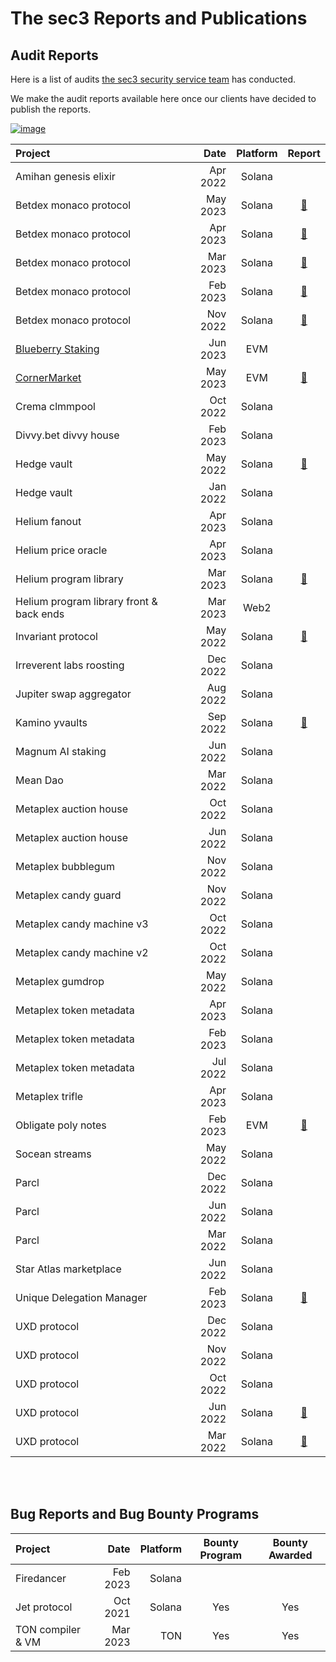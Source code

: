 # The sec3 Reports and Publications


## Audit Reports



Here is a list of audits [the sec3 security service team](https://www.sec3.dev/) has conducted. 

We make the audit reports available here once our clients have decided to publish the reports.



[![image](https://user-images.githubusercontent.com/95889709/226533563-aa2d97be-bd83-4ede-8925-ead4aefbdf83.png)](https://www.sec3.dev/)



| Project                                  | Date     | Platform |                        Report                         |
| :--------------------------------------- | -------: | :------: | :---------------------------------------------------: |
| Amihan genesis elixir                    | Apr 2022 |  Solana  |                                                       |
| Betdex monaco protocol                   | May 2023 |  Solana  |         [📝](reports/sec3_monaco_0.9.0.pdf)           |
| Betdex monaco protocol                   | Apr 2023 |  Solana  |         [📝](reports/sec3_monaco_0.8.0.pdf)           |
| Betdex monaco protocol                   | Mar 2023 |  Solana  |         [📝](reports/sec3_monaco_0.7.0.pdf)           |
| Betdex monaco protocol                   | Feb 2023 |  Solana  |         [📝](reports/sec3_monaco_0.6.0.pdf)           |
| Betdex monaco protocol                   | Nov 2022 |  Solana  |         [📝](reports/sec3_monaco_0.5.0.pdf)           |
| [Blueberry Staking](https://www.blueberry.garden/)             | Jun 2023 |  EVM     |                                                       |
| [CornerMarket](https://docs.cornermarket.co/resources/audits)  | May 2023 |  EVM     |     [📝](reports/sec3_cornerMarket_v15.pdf)           |
| Crema clmmpool                           | Oct 2022 |  Solana  |                                                       |
| Divvy.bet divvy house                    | Feb 2023 |  Solana  |                                                       |
| Hedge vault                              | May 2022 |  Solana  |         [📝](reports/sec3_hedge_report.pdf)           |
| Hedge vault                              | Jan 2022 |  Solana  |                                                       |
| Helium fanout                            | Apr 2023 |  Solana  |                                                       |
| Helium price oracle                      | Apr 2023 |  Solana  |                                                       |
| Helium program library                   | Mar 2023 |  Solana  | [📝](reports/sec3_helium_program_library_report.pdf)  |
| Helium program library front & back ends | Mar 2023 |  Web2    |                                                       |
| Invariant protocol                       | May 2022 |  Solana  |       [📝](reports/sec3_invariant_report.pdf)         |
| Irreverent labs roosting                 | Dec 2022 |  Solana  |                                                       |
| Jupiter swap aggregator                  | Aug 2022 |  Solana  |                                                       |
| Kamino yvaults                           | Sep 2022 |  Solana  |         [📝](reports/sec3_kamino_report.pdf)          |
| Magnum AI staking                        | Jun 2022 |  Solana  |                                                       |
| Mean Dao                                 | Mar 2022 |  Solana  |                                                       |
| Metaplex auction house                   | Oct 2022 |  Solana  |                                                       |
| Metaplex auction house                   | Jun 2022 |  Solana  |                                                       |
| Metaplex bubblegum                       | Nov 2022 |  Solana  |                                                       |
| Metaplex candy guard                     | Nov 2022 |  Solana  |                                                       |
| Metaplex candy machine v3                | Oct 2022 |  Solana  |                                                       |
| Metaplex candy machine v2                | Oct 2022 |  Solana  |                                                       |
| Metaplex gumdrop                         | May 2022 |  Solana  |                                                       |
| Metaplex token metadata                  | Apr 2023 |  Solana  |                                                       |
| Metaplex token metadata                  | Feb 2023 |  Solana  |                                                       |
| Metaplex token metadata                  | Jul 2022 |  Solana  |                                                       |
| Metaplex trifle                          | Apr 2023 |  Solana  |                                                       |
| Obligate poly notes                      | Feb 2023 |  EVM     |       [📝](reports/sec3_poly-notes_report.pdf)        |
| Socean streams                           | May 2022 |  Solana  |                                                       |
| Parcl                                    | Dec 2022 |  Solana  |                                                       |
| Parcl                                    | Jun 2022 |  Solana  |                                                       |
| Parcl                                    | Mar 2022 |  Solana  |                                                       |
| Star Atlas marketplace                   | Jun 2022 |  Solana  |                                                       |
| Unique Delegation Manager                | Feb 2023 |  Solana  |          [📝](reports/sec3_udm_report.pdf)            |
| UXD protocol                             | Dec 2022 |  Solana  |                                                       |
| UXD protocol                             | Nov 2022 |  Solana  |                                                       |
| UXD protocol                             | Oct 2022 |  Solana  |                                                       |
| UXD protocol                             | Jun 2022 |  Solana  |           [📝](reports/sec3_uxd_3.1.0.pdf)            |
| UXD protocol                             | Mar 2022 |  Solana  |           [📝](reports/sec3_uxd_3.0.1.pdf)            |



<br/>
<br/>


## Bug Reports and Bug Bounty Programs


| Project           |   Date   | Platform | Bounty Program | Bounty Awarded |
| :---------------- | -------: | -------: | :------------: | :------------: |
| Firedancer        | Feb 2023 | Solana   |                |                |
| Jet protocol      | Oct 2021 | Solana   |      Yes       |      Yes       |
| TON compiler & VM | Mar 2023 | TON      |      Yes       |      Yes       |

